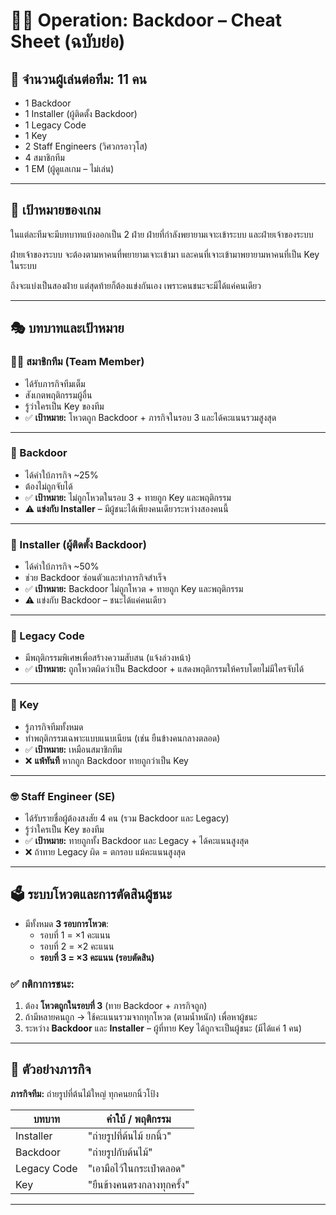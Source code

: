 # 🕵️‍♀️ Operation: Backdoor – Cheat Sheet (ฉบับย่อ)

## 👥 จำนวนผู้เล่นต่อทีม: 11 คน

- 1 Backdoor
- 1 Installer (ผู้ติดตั้ง Backdoor)
- 1 Legacy Code
- 1 Key
- 2 Staff Engineers (วิศวกรอาวุโส)
- 4 สมาชิกทีม
- 1 EM (ผู้ดูแลเกม – ไม่เล่น)

---

## **🎯 เป้าหมายของเกม**

ในแต่ละทีมจะมีบทบาทแบ้งออกเป็น 2 ฝ่าย ฝ่ายที่กำลังพยายามเจาะเข้าระบบ และฝ่ายเจ้าของระบบ

ฝ่ายเจ้าของระบบ จะต้องตามหาคนที่พยายามเจาะเข้ามา และคนที่เจาะเข้ามาพยายามหาคนที่เป็น Key ในระบบ

ถึงจะแบ่งเป็นสองฝ่าย แต่สุดท้ายก็ต้องแข่งกันเอง เพราะคนชนะจะมีได้แค่คนเดียว

---

## 🎭 บทบาทและเป้าหมาย

### 🧑‍💻 สมาชิกทีม (Team Member)

- ได้รับภารกิจทีมเต็ม
- สังเกตพฤติกรรมผู้อื่น
- รู้ว่าใครเป็น Key ของทีม
- ✅ **เป้าหมาย:** โหวตถูก Backdoor + ภารกิจในรอบ 3 และได้คะแนนรวมสูงสุด

---

### 🚪 Backdoor

- ได้คำใบ้ภารกิจ ~25%
- ต้องไม่ถูกจับได้
- ✅ **เป้าหมาย:** ไม่ถูกโหวตในรอบ 3 + ทายถูก Key และพฤติกรรม
- ⚠ **แข่งกับ Installer** – มีผู้ชนะได้เพียงคนเดียวระหว่างสองคนนี้

---

### 🥷 Installer (ผู้ติดตั้ง Backdoor)

- ได้คำใบ้ภารกิจ ~50%
- ช่วย Backdoor ซ่อนตัวและทำภารกิจสำเร็จ
- ✅ **เป้าหมาย:** Backdoor ไม่ถูกโหวต + ทายถูก Key และพฤติกรรม
- ⚠ แข่งกับ Backdoor – ชนะได้แค่คนเดียว

---

### 🐛 Legacy Code

- มีพฤติกรรมพิเศษเพื่อสร้างความสับสน (แจ้งล่วงหน้า)
- ✅ **เป้าหมาย:** ถูกโหวตผิดว่าเป็น Backdoor + แสดงพฤติกรรมให้ครบโดยไม่มีใครจับได้

---

### 🔑 Key

- รู้ภารกิจทีมทั้งหมด
- ทำพฤติกรรมเฉพาะแบบแนบเนียน (เช่น ยืนข้างคนกลางตลอด)
- ✅ **เป้าหมาย:** เหมือนสมาชิกทีม
- ❌ **แพ้ทันที** หากถูก Backdoor ทายถูกว่าเป็น Key

---

### 🤓 Staff Engineer (SE)

- ได้รับรายชื่อผู้ต้องสงสัย 4 คน (รวม Backdoor และ Legacy)
- รู้ว่าใครเป็น Key ของทีม
- ✅ **เป้าหมาย:** ทายถูกทั้ง Backdoor และ Legacy + ได้คะแนนสูงสุด
- ❌ ถ้าทาย Legacy ผิด = ตกรอบ แม้คะแนนสูงสุด

---

## 🗳️ ระบบโหวตและการตัดสินผู้ชนะ

- มีทั้งหมด **3 รอบการโหวต**:
  - รอบที่ 1 = ×1 คะแนน
  - รอบที่ 2 = ×2 คะแนน
  - **รอบที่ 3 = ×3 คะแนน (รอบตัดสิน)**

### ✅ กติกาการชนะ:

1. ต้อง **โหวตถูกในรอบที่ 3** (ทาย Backdoor + ภารกิจถูก)
2. ถ้ามีหลายคนถูก → ใช้คะแนนรวมจากทุกโหวต (ตามน้ำหนัก) เพื่อหาผู้ชนะ
3. ระหว่าง **Backdoor** และ **Installer** – ผู้ที่ทาย Key ได้ถูกจะเป็นผู้ชนะ (มีได้แค่ 1 คน)

---

## 📸 ตัวอย่างภารกิจ

**ภารกิจทีม:** ถ่ายรูปที่ต้นไม้ใหญ่ ทุกคนยกนิ้วโป้ง

| บทบาท       | คำใบ้ / พฤติกรรม           |
| ----------- | -------------------------- |
| Installer   | "ถ่ายรูปที่ต้นไม้ ยกนิ้ว"  |
| Backdoor    | "ถ่ายรูปกับต้นไม้"         |
| Legacy Code | "เอามือไว้ในกระเป๋าตลอด"   |
| Key         | "ยืนข้างคนตรงกลางทุกครั้ง" |

---